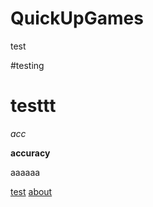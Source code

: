 # QuickUpGames
test

#testing

# testtt

*acc*

**accuracy**

aaaaaa

[test](https://qupg.tk/site/content/)
[about](https://qupg.tk/about/)